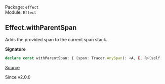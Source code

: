 Package: `effect`<br />
Module: `Effect`<br />

## Effect.withParentSpan

Adds the provided span to the current span stack.

**Signature**

```ts
declare const withParentSpan: { (span: Tracer.AnySpan): <A, E, R>(self: Effect<A, E, R>) => Effect<A, E, Exclude<R, Tracer.ParentSpan>>; <A, E, R>(self: Effect<A, E, R>, span: Tracer.AnySpan): Effect<A, E, Exclude<R, Tracer.ParentSpan>>; }
```

[Source](https://github.com/Effect-TS/effect/tree/main/packages/effect/src/Effect.ts#L13176)

Since v2.0.0